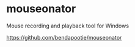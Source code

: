 # mouseonator
Mouse recording and playback tool for Windows



https://github.com/bendapootie/mouseonator
